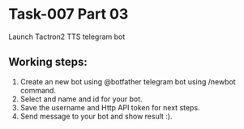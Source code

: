 # Task-007 Part 03
Launch Tactron2 TTS telegram bot

## Working steps:
1. Create an new bot using @botfather telegram bot using /newbot command.
2. Select and name and id for your bot.
3. Save the username and Http API token for next steps.
4. Send message to your bot and show result :). 
